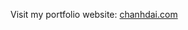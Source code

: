 Visit my portfolio website: [chanhdai.com](https://chanhdai.com/?utm_source=github&utm_medium=readme)
